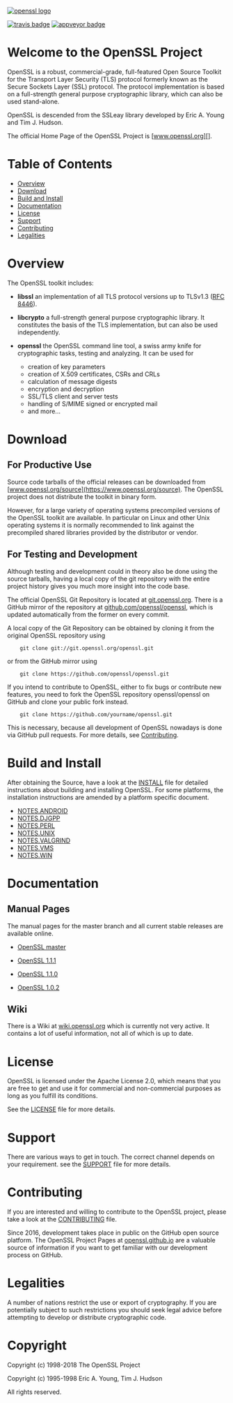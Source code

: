 [![openssl logo][]][www.openssl.org]

[![travis badge][]][travis jobs]
[![appveyor badge][]][appveyor jobs]



Welcome to the OpenSSL Project
==============================

OpenSSL is a robust, commercial-grade, full-featured Open Source Toolkit
for the Transport Layer Security (TLS) protocol formerly known as the
Secure Sockets Layer (SSL) protocol. The protocol implementation is based
on a full-strength general purpose cryptographic library, which can also
be used stand-alone.

OpenSSL is descended from the SSLeay library developed by Eric A. Young
and Tim J. Hudson.

The official Home Page of the OpenSSL Project is [www.openssl.org][].


Table of Contents
=================

 - [Overview](#overview)
 - [Download](#download)
 - [Build and Install](#build-and-install)
 - [Documentation](#documentation)
 - [License](#license)
 - [Support](#support)
 - [Contributing](#contributing)
 - [Legalities](#legalities)

Overview
========

The OpenSSL toolkit includes:

- **libssl**
  an implementation of all TLS protocol versions up to TLSv1.3 ([RFC 8446][]).

- **libcrypto**
  a full-strength general purpose cryptographic library. It constitutes the
  basis of the TLS implementation, but can also be used independently.

- **openssl**
  the OpenSSL command line tool, a swiss army knife for cryptographic tasks,
  testing and analyzing. It can be used for
   - creation of key parameters
   - creation of X.509 certificates, CSRs and CRLs
   - calculation of message digests
   - encryption and decryption
   - SSL/TLS client and server tests
   - handling of S/MIME signed or encrypted mail
   - and more...

Download
========

For Productive Use
------------------

Source code tarballs of the official releases can be downloaded from
[www.openssl.org/source](https://www.openssl.org/source).
The OpenSSL project does not distribute the toolkit in binary form.

However, for a large variety of operating systems precompiled versions
of the OpenSSL toolkit are available. In particular on Linux and other
Unix operating systems it is normally recommended to link against the
precompiled shared libraries provided by the distributor or vendor.


For Testing and Development
---------------------------

Although testing and development could in theory also be done using
the source tarballs, having a local copy of the git repository with
the entire project history gives you much more insight into the
code base.

The official OpenSSL Git Repository is located at [git.openssl.org][].
There is a GitHub mirror of the repository at [github.com/openssl/openssl][],
which is updated automatically from the former on every commit.

A local copy of the Git Repository can be obtained by cloning it from
the original OpenSSL repository using

        git clone git://git.openssl.org/openssl.git

or from the GitHub mirror using

        git clone https://github.com/openssl/openssl.git

If you intend to contribute to OpenSSL, either to fix bugs or contribute
new features, you need to fork the OpenSSL repository openssl/openssl on
GitHub and clone your public fork instead.

        git clone https://github.com/yourname/openssl.git

This is necessary, because all development of OpenSSL nowadays is done via
GitHub pull requests. For more details, see [Contributing](#contributing).


Build and Install
=================

After obtaining the Source, have a look at the [INSTALL](INSTALL.md) file for
detailed instructions about building and installing OpenSSL. For some
platforms, the installation instructions are amended by a platform specific
document.

 * [NOTES.ANDROID](NOTES.ANDROID)
 * [NOTES.DJGPP](NOTES.DJGPP)
 * [NOTES.PERL](NOTES.PERL)
 * [NOTES.UNIX](NOTES.UNIX)
 * [NOTES.VALGRIND](NOTES.VALGRIND)
 * [NOTES.VMS](NOTES.VMS)
 * [NOTES.WIN](NOTES.WIN)


Documentation
=============

Manual Pages
------------

The manual pages for the master branch and all current stable releases are
available online.

- [OpenSSL master](https://www.openssl.org/docs/manmaster)

- [OpenSSL 1.1.1](https://www.openssl.org/docs/man1.1.1)
- [OpenSSL 1.1.0](https://www.openssl.org/docs/man1.1.0)
- [OpenSSL 1.0.2](https://www.openssl.org/docs/man1.0.2)

Wiki
----

There is a Wiki at [wiki.openssl.org][] which is currently not very active.
It contains a lot of useful information, not all of which is up to date.

License
=======

OpenSSL is licensed under the Apache License 2.0, which means that
you are free to get and use it for commercial and non-commercial
purposes as long as you fulfill its conditions.

See the [LICENSE](LICENSE) file for more details.

Support
=======

There are various ways to get in touch. The correct channel depends on
your requirement. see the [SUPPORT](SUPPORT.md) file for more details.

Contributing
============

If you are interested and willing to contribute to the OpenSSL project,
please take a look at the [CONTRIBUTING](CONTRIBUTING.md) file.

Since 2016, development takes place in public on the GitHub open source
platform. The OpenSSL Project Pages at [openssl.github.io][] are a
valuable source of information if you want to get familiar with our
development process on GitHub.


Legalities
==========

A number of nations restrict the use or export of cryptography. If you are
potentially subject to such restrictions you should seek legal advice before
attempting to develop or distribute cryptographic code.


Copyright
=========

Copyright (c) 1998-2018 The OpenSSL Project

Copyright (c) 1995-1998 Eric A. Young, Tim J. Hudson

All rights reserved.


<!-- Links  -->

[www.openssl.org]:
    https://www.openssl.org
    "OpenSSL Homepage"

[git.openssl.org]:
    https://git.openssl.org
    "OpenSSL Git Repository"

[git.openssl.org]:
    https://git.openssl.org
    "OpenSSL Git Repository"

[github.com/openssl/openssl]:
    https://github.com/openssl/openssl
    "OpenSSL GitHub Mirror"

[openssl.github.io]:
    https://mspncp.github.io
    "OpenSSL Project Pages"

[wiki.openssl.org]:
    https://wiki.openssl.org
    "OpenSSL Wiki"


[RFC 8446]:
     https://tools.ietf.org/html/rfc8446


<!-- Logos and Badges -->
<!--
  Note: The security token for the appveyor badge (the random number in
  the URL below) was obtained for the mspncp/openssl project.
  It needs to be replaced by the correct token by some core member
  (@levitte, @mattcaswell?). It can be obtained for project members at
  https://ci.appveyor.com/project/openssl/openssl/settings/badges.
-->

[openssl logo]:
    doc/images/openssl.svg
    "OpenSSL Logo"

[travis badge]:
    https://travis-ci.org/openssl/openssl.svg?branch=master
    "Travis Build Status"

[travis jobs]:
    https://travis-ci.org/openssl/openssl
    "Travis Jobs"

[appveyor badge]:
    https://ci.appveyor.com/api/projects/status/ikn2l4u1xsume63u/branch/master?svg=true
    "AppVeyor Build Status"

[appveyor jobs]:
    https://ci.appveyor.com/project/openssl/openssl/branch/master
    "AppVeyor Jobs"

